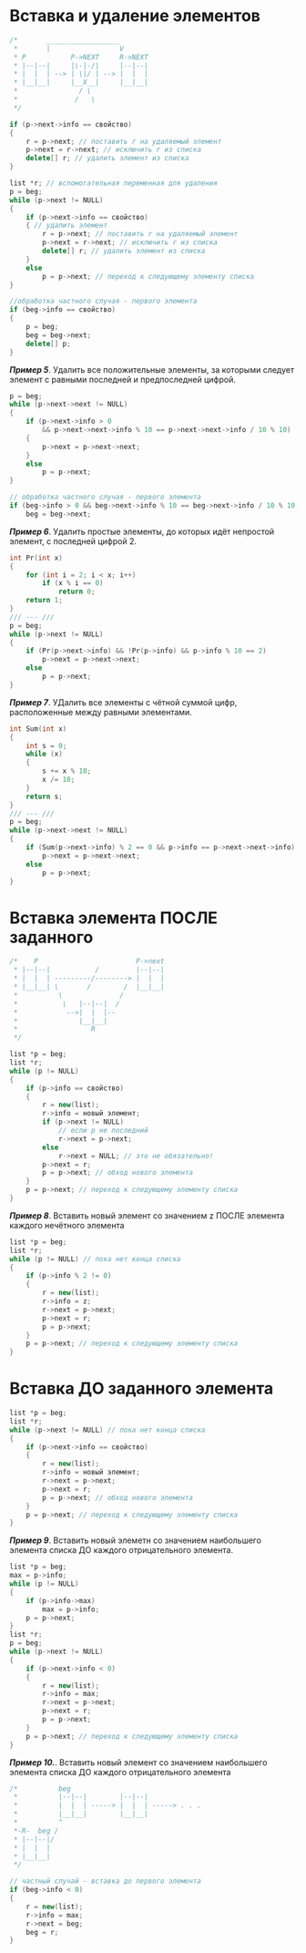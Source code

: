 # Вставка и удаление элементов

```cpp
/*       __________________
 *       |                 V
 * P           P->NEXT     R->NEXT
 * |--|--|     |\-|-/|     |--|--|
 * |  |  | --> | \|/ | --> |  |  |
 * |__|__|     |__X__|     |__|__|
 *               / \
 *              /   \
 */

if (p->next->info == свойство)
{
	r = p->next; // поставить r на удаляемый элемент
	p->next = r->next; // исключить r из списка
	delete[] r; // удалить элемент из списка
}
```

```cpp
list *r; // вспомогательная переменная для удаления
p = beg;
while (p->next != NULL)
{
	if (p->next->info == свойство)
	{ // удалить элемент
		r = p->next; // поставить r на удаляемый элемент
		p->next = r->next; // исключить r из списка
		delete[] r; // удалить элемент из списка
	}
	else
		p = p->next; // переход к следующему элементу списка
}

//обработка частного случая - первого элемента
if (beg->info == свойство)
{
	p = beg;
	beg = beg->next;
	delete[] p;
}
```

__***Пример 5***__. Удалить все положительные элементы, за которыми следует элемент с равными последней и предпоследней цифрой.

```cpp
p = beg;
while (p->next->next != NULL)
{
	if (p->next->info > 0
		&& p->next->next->info % 10 == p->next->next->info / 10 % 10)
	{
		p->next = p->next->next;
	}
	else
		p = p->next;
}

// обработка частного случая - первого элемента
if (beg->info > 0 && beg->next->info % 10 == beg->next->info / 10 % 10)
	beg = beg->next;
```

__***Пример 6***__. Удалить простые элементы, до которых идёт непростой элемент, с последней цифрой 2.

```cpp
int Pr(int x)
{
	for (int i = 2; i < x; i++)
		if (x % i == 0)
			return 0;
	return 1;
}
/// --- ///
p = beg;
while (p->next != NULL)
{
	if (Pr(p->next->info) && !Pr(p->info) && p->info % 10 == 2)
		p->next = p->next->next;
	else
		p = p->next;
}
```

__***Пример 7***__. УДалить все элементы с чётной суммой цифр, расположенные между равными элементами.

```cpp
int Sum(int x)
{
	int s = 0;
	while (x)
	{
		s += x % 10;
		x /= 10;
	}
	return s;
}
/// --- ///
p = beg;
while (p->next->next != NULL)
{
	if (Sum(p->next->info) % 2 == 0 && p->info == p->next->next->info)
		p->next = p->next->next;
	else
		p = p->next;
}
```

# Вставка элемента ПОСЛЕ заданного

```cpp
/*    P                        P->next
 * |--|--|           /         |--|--|
 * |  |  | ---------/--------> |  |  |
 * |__|__| \       /        /  |__|__|
 *          \              /
 *           \   |--|--|  /
 *            -->|  |  |--
 *               |__|__|
 *                  R
 */

list *p = beg;
list *r;
while (p != NULL)
{
	if (p->info == свойство)
	{
		r = new(list);
		r->info = новый элемент;
		if (p->next != NULL)
			// если p не последний
			r->next = p->next;
		else
			r->next = NULL; // это не обязательно!
		p->next = r;
		p = p->next; // обход нового элемента
	}
	p = p->next; // переход к следующему элементу списка
}
```

__***Пример 8***__. Вставить новый элемент со значением z ПОСЛЕ элемента каждого нечётного элемента

```cpp
list *p = beg;
list *r;
while (p != NULL) // пока нет конца списка
{
	if (p->info % 2 != 0)
	{
		r = new(list);
		r->info = z;
		r->next = p->next;
		p->next = r;
		p = p->next;
	}
	p = p->next; // переход к следующему элементу списка
}
```

# Вставка ДО заданного элемента

```cpp
list *p = beg;
list *r;
while (p->next != NULL) // пока нет конца списка
{
	if (p->next->info == свойство)
	{
		r = new(list);
		r->info = новый элемент;
		r->next = p->next;
		p->next = r;
		p = p->next; // обход нового элемента
	}
	p = p->next; // переход к следующему элементу списка
}
```

__***Пример 9***__. Вставить новый элеметн со значением наибольшего элемента списка ДО каждого отрицательного элемента.

```cpp
list *p = beg;
max = p->info;
while (p != NULL)
{
	if (p->info->max)
		max = p->info;
	p = p->next;
}
list *r;
p = beg;
while (p->next != NULL)
{
	if (p->next->info < 0)
	{
		r = new(list);
		r->info = max;
		r->next = p->next;
		p->next = r;
		p = p->next;
	}
	p = p->next; // переход к следующему элементу списка
}
```

__***Пример 10.***__. Вставить новый элемент со значением наибольшего элемента списка ДО каждого отрицательного элемента

```cpp
/*          beg
 *          |--|--|        |--|--|
 *          |  |  | -----> |  |  | -----> . . .
 *          |__|__|        |__|__|
 *          ^
 *-R-  beg /
 * |--|--|/
 * |  |  |
 * |__|__|
 */

// частный случай - вставка до первого элемента
if (beg->info < 0)
{
	r = new(list);
	r->info = max;
	r->next = beg;
	beg = r;
}
```
